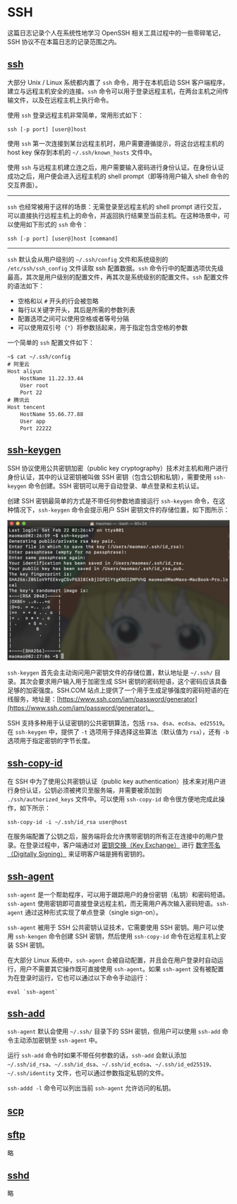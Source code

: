 # SSH

这篇日志记录个人在系统性地学习 OpenSSH 相关工具过程中的一些零碎笔记，SSH 协议不在本篇日志的记录范围之内。

## [ssh](https://www.ssh.com/ssh)

大部分 Unix / Linux 系统都内置了 `ssh` 命令，用于在本机启动 SSH 客户端程序，建立与远程主机安全的连接。`ssh` 命令可以用于登录远程主机，在两台主机之间传输文件，以及在远程主机上执行命令。

使用 `ssh` 登录远程主机非常简单，常用形式如下：

```
ssh [-p port] [user@]host
```

使用 `ssh` 第一次连接到某台远程主机时，用户需要遵循提示，将这台远程主机的 host key 保存到本机的 `~/.ssh/known_hosts` 文件中。

使用 `ssh` 与远程主机建立连之后，用户需要输入密码进行身份认证。在身份认证成功之后，用户便会进入远程主机的 shell prompt（即等待用户输入 shell 命令的交互界面）。

---

`ssh` 也经常被用于这样的场景：无需登录至远程主机的 shell prompt 进行交互，可以直接执行远程主机上的命令，并返回执行结果至当前主机。在这种场景中，可以使用如下形式的 `ssh` 命令：

```
ssh [-p port] [user@]host [command]
```

---

`ssh` 默认会从用户级别的 `~/.ssh/config` 文件和系统级别的 `/etc/ssh/ssh_config` 文件读取 ssh 配置数据。`ssh` 命令行中的配置选项优先级最高，其次是用户级别的配置文件，再其次是系统级别的配置文件。`ssh` 配置文件的语法如下：

- 空格和以 `#` 开头的行会被忽略
- 每行以关键字开头，其后是所需的参数列表
- 配置选项之间可以使用空格或者等号分隔
- 可以使用双引号（`"`）将参数括起来，用于指定包含空格的参数

一个简单的 `ssh` 配置文件如下：

```
~$ cat ~/.ssh/config
# 阿里云
Host aliyun
    HostName 11.22.33.44
    User root
    Port 22
# 腾讯云
Host tencent
    HostName 55.66.77.88
    User app
    Port 22222
```

## [ssh-keygen](https://www.ssh.com/ssh/keygen)

SSH 协议使用公共密钥加密（public key cryptography）技术对主机和用户进行身份认证，其中的认证密钥被叫做 SSH 密钥（包含公钥和私钥），需要使用 `ssh-keygen` 命令创建。SSH 密钥可以用于自动登录、单点登录和主机认证。

创建 SSH 密钥最简单的方式是不带任何参数地直接运行 `ssh-keygen` 命令，在这种情况下，`ssh-keygen` 命令会提示用户 SSH 密钥文件的存储位置，如下图所示：

![image](1.png)

`ssh-keygen` 首先会主动询问用户密钥文件的存储位置，默认地址是 `~/.ssh/` 目录。其次会要求用户输入用于加密生成 SSH 密钥的密码短语，这个密码应该具备足够的加密强度。SSH.COM 站点上提供了一个用于生成足够强度的密码短语的在线服务，地址是：[https://www.ssh.com/iam/password/generator](https://www.ssh.com/iam/password/generator)。

SSH 支持多种用于认证密钥的公共密钥算法，包括 `rsa`、`dsa`、`ecdsa`、`ed25519`。在 `ssh-keygen` 中，提供了 `-t` 选项用于择选择这些算法（默认值为 `rsa`），还有 `-b` 选项用于指定密钥的字节长度。

## [ssh-copy-id](https://www.ssh.com/ssh/copy-id)

在 SSH 中为了使用公共密钥认证（public key authentication）技术来对用户进行身份认证，公钥必须被拷贝至服务端，并需要被添加到 `./ssh/authorized_keys` 文件中。可以使用 `ssh-copy-id` 命令很方便地完成此操作，如下所示：

```
ssh-copy-id -i ~/.ssh/id_rsa user@host
```

在服务端配置了公钥之后，服务端将会允许携带密钥的所有正在连接中的用户登录。在登录过程中，客户端通过对 [密钥交换（Key Exchange）](https://en.wikipedia.org/wiki/Key_exchange) 进行 [数字签名（Digitally Signing）](https://en.wikipedia.org/wiki/Digital_signature) 来证明客户端是拥有密钥的。

## [ssh-agent](https://www.ssh.com/ssh/agent)

`ssh-agent` 是一个帮助程序，可以用于跟踪用户的身份密钥（私钥）和密码短语。`ssh-agent` 使用密钥即可直接登录远程主机，而无需用户再次输入密码短语。`ssh-agent` 通过这种形式实现了单点登录（single sign-on）。

`ssh-agent` 被用于 SSH 公共密钥认证技术，它需要使用 SSH 密钥。用户可以使用 `ssh-kengen` 命令创建 SSH 密钥，然后使用 `ssh-copy-id` 命令在远程主机上安装 SSH 密钥。

在大部分 Linux 系统中，`ssh-agent` 会被自动配置，并且会在用户登录时自动运行，用户不需要其它操作既可直接使用 `ssh-agent`。如果 `ssh-agent` 没有被配置为在登录时运行，它也可以通过以下命令手动运行：

```
eval `ssh-agent`
```

## [ssh-add](https://www.ssh.com/ssh/add)

`ssh-agent` 默认会使用 `~/.ssh/` 目录下的 SSH 密钥，但用户可以使用 `ssh-add` 命令主动添加密钥至 `ssh-agent` 中。

运行 `ssh-add` 命令时如果不带任何参数的话，`ssh-add` 会默认添加 `~/.ssh/id_rsa`、`~/.ssh/id_dsa`、`~/.ssh/id_ecdsa`、`~/.ssh/id_ed25519`、`~/.ssh/identity` 文件，也可以通过参数指定私钥的文件。

`ssh-addd -l` 命令可以列出当前 `ssh-agent` 允许访问的私钥。

## [scp](https://www.ssh.com/ssh/scp)

## [sftp](https://www.ssh.com/ssh/sftp)

略

## [sshd](https://www.ssh.com/ssh/sshd)

略
